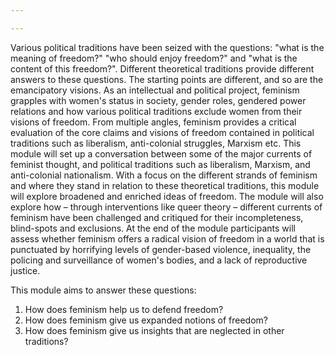 ```yaml
---

---
```


Various political traditions have been seized with the questions: "what is the
meaning of freedom?" "who should enjoy freedom?" and "what is the content of
this freedom?". Different theoretical traditions provide different answers to
these questions. The starting points are different, and so are the emancipatory
visions. As an intellectual and political project, feminism grapples with
women's status in society, gender roles, gendered power relations and how
various political traditions exclude women from their visions of freedom. From
multiple angles, feminism provides a critical evaluation of the core claims and
visions of freedom contained in political traditions such as liberalism,
anti-colonial struggles, Marxism etc. This module will set up a conversation
between some of the major currents of feminist thought, and political
traditions such as liberalism, Marxism, and anti-colonial nationalism. With a
focus on the different strands of feminism and where they stand in relation to
these theoretical traditions, this module will explore broadened and enriched
ideas of freedom. The module will also explore how – through interventions like
queer theory – different currents of feminism have been challenged and
critiqued for their incompleteness, blind-spots and exclusions. At the end of
the module participants will assess whether feminism offers a radical vision of
freedom in a world that is punctuated by horrifying levels of gender-based
violence, inequality, the policing and surveillance of women's bodies, and a
lack of reproductive justice.

This module aims to answer these questions:

1. How does feminism help us to defend freedom?
2. How does feminism give us expanded notions of freedom?
3. How does feminism give us insights that are neglected in other traditions?
